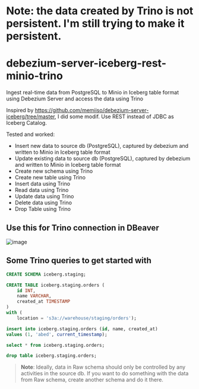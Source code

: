 # Note: the data created by Trino is not persistent. I'm still trying to make it persistent. 

# debezium-server-iceberg-rest-minio-trino
Ingest real-time data from PostgreSQL to Minio in Iceberg table format using Debezium Server and access the data using Trino

Inspired by https://github.com/memiiso/debezium-server-iceberg/tree/master, I did some modif. Use REST instead of JDBC as Iceberg Catalog.

Tested and worked:
 - Insert new data to source db (PostgreSQL), captured by debezium and written to Minio in Iceberg table format
 - Update existing data to source db (PostgreSQL), captured by debezium and written to Minio in Iceberg table format
 - Create new schema using Trino
 - Create new table using Trino
 - Insert data using Trino
 - Read data using Trino
 - Update data using Trino
 - Delete data using Trino
 - Drop Table using Trino

## Use this for Trino connection in DBeaver
![image](https://github.com/user-attachments/assets/828819f8-4305-42c7-9a86-186a4377d694)

## Some Trino queries to get started with

```sql
CREATE SCHEMA iceberg.staging;
```
```sql
CREATE TABLE iceberg.staging.orders (
    id INT,
    name VARCHAR,
    created_at TIMESTAMP
)
with (
	location = 's3a://warehouse/staging/orders');
```
```sql
insert into iceberg.staging.orders (id, name, created_at)
values (1, 'abed', current_timestamp);
```
```sql
select * from iceberg.staging.orders; 
```
```sql
drop table iceberg.staging.orders;
```

> **Note**: Ideally, data in Raw schema should only be controlled by any activities in the source db. If you want to do something with the data from Raw schema, create another schema and do it there.
